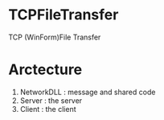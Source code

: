 # TCPFileTransfer
TCP (WinForm)File Transfer
# Arctecture
1. NetworkDLL : message and shared code
2. Server : the server
3. Client : the client
